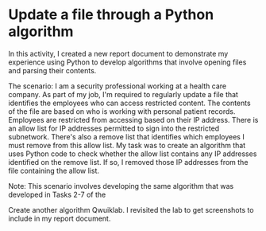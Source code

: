 # Update a file through a Python algorithm
In this activity, I created a new report document to demonstrate my experience using Python to develop algorithms that involve opening files and parsing their contents.

The scenario:
I am a security professional working at a health care company. As part of my job, I'm required to regularly update a file that identifies the employees who can access restricted content. The contents of the file are based on who is working with personal patient records. Employees are restricted from accessing based on their IP address. There is an allow list for IP addresses permitted to sign into the restricted subnetwork. There's also a remove list that identifies which employees I must remove from this allow list.
My task was to create an algorithm that uses Python code to check whether the allow list contains any IP addresses identified on the remove list. If so, I removed those IP addresses from the file containing the allow list.

Note: This scenario involves developing the same algorithm that was developed in Tasks 2-7 of the 

Create another algorithm Qwuiklab. I revisited the lab to get screenshots to include in my report document. 
